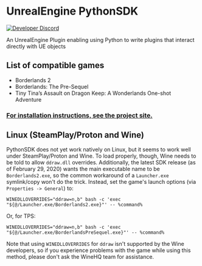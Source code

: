 # UnrealEngine PythonSDK
[![Developer Discord](https://img.shields.io/static/v1?label=&message=Developer%20Discord&logo=discord&color=222)](https://discord.gg/VJXtHvh)

An UnrealEngine Plugin enabling using Python to write plugins that interact directly with UE objects

## List of compatible games
- Borderlands 2
- Borderlands: The Pre-Sequel
- Tiny Tina’s Assault on Dragon Keep: A Wonderlands One-shot Adventure

### [For installation instructions, see the project site.](bl-sdk.github.io/)

## Linux (SteamPlay/Proton and Wine)

PythonSDK does not yet work natively on Linux, but it seems to work well under SteamPlay/Proton and Wine.  To load properly, though, Wine needs to be told to allow `ddraw.dll` overrides.  Additionally, the latest SDK release (as of February 29, 2020) wants the main executable name to be `Borderlands2.exe`, so the common workaround of a `Launcher.exe` symlink/copy won't do the trick.  Instead, set the game's launch options (via `Properties -> General`) to:

    WINEDLLOVERRIDES="ddraw=n,b" bash -c 'exec "${@/Launcher.exe/Borderlands2.exe}"' -- %command%

Or, for TPS:

    WINEDLLOVERRIDES="ddraw=n,b" bash -c 'exec "${@/Launcher.exe/BorderlandsPreSequel.exe}"' -- %command%

Note that using `WINEDLLOVERRIDES` for `ddraw` isn't supported by the Wine developers, so if you experience problems with the game while using this method, please don't ask the WineHQ team for assistance.
